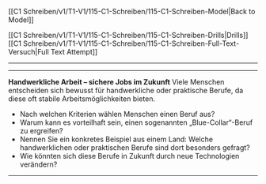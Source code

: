 [[C1 Schreiben/v1/T1-V1/115-C1-Schreiben/115-C1-Schreiben-Model|Back to Model]]

[[C1 Schreiben/v1/T1-V1/115-C1-Schreiben/115-C1-Schreiben-Drills|Drills]]
[[C1 Schreiben/v1/T1-V1/115-C1-Schreiben/115-C1-Schreiben-Full-Text-Versuch|Full Text Attempt]]

----
---

**Handwerkliche Arbeit – sichere Jobs im Zukunft**
Viele Menschen entscheiden sich bewusst für handwerkliche oder praktische Berufe, da diese oft stabile Arbeitsmöglichkeiten bieten.  
- Nach welchen Kriterien wählen Menschen einen Beruf aus?  
- Warum kann es vorteilhaft sein, einen sogenannten „Blue-Collar“-Beruf zu ergreifen?  
- Nennen Sie ein konkretes Beispiel aus einem Land: Welche handwerklichen oder praktischen Berufe sind dort besonders gefragt?  
- Wie könnten sich diese Berufe in Zukunft durch neue Technologien verändern?  

---

